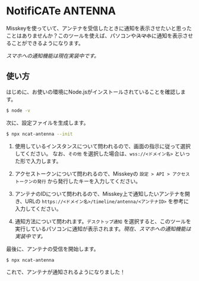 # NotifiCATe ANTENNA

Misskeyを使っていて、アンテナを受信したときに通知を表示させたいと思ったことはありませんか？このツールを使えば、パソコンや~~スマホ~~に通知を表示させることができるようになります。

*スマホへの通知機能は現在実装中です。*

## 使い方
はじめに、お使いの環境にNode.jsがインストールされていることを確認します。
```bash
$ node -v
```

次に、設定ファイルを生成します。
```bash
$ npx ncat-antenna --init
```

1. 使用しているインスタンスについて問われるので、画面の指示に従って選択してください。
なお、```その他``` を選択した場合は、```wss://<ドメイン名>``` といった形で入力します。

1. アクセストークンについて問われるので、Misskeyの ```設定 > API > アクセストークンの発行``` から発行したキーを入力してください。

1. アンテナのIDについて問われるので、Misskey上で通知したいアンテナを開き、URLの ```https://<ドメイン名>/timeline/antenna/<アンテナID>``` を参考に入力してください。

1. 通知方法について問われます。```デスクトップ通知``` を選択すると、このツールを実行しているパソコンに通知が表示されます。*現在、スマホへの通知機能は実装中です。*

最後に、アンテナの受信を開始します。
```bash
$ npx ncat-antenna
```

これで、アンテナが通知されるようになりました！
